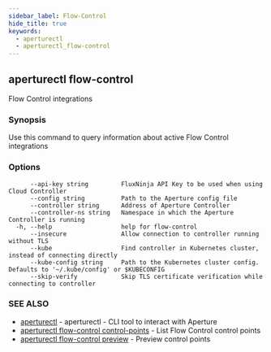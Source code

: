 ```yaml
---
sidebar_label: Flow-Control
hide_title: true
keywords:
  - aperturectl
  - aperturectl_flow-control
---
```


<!-- markdownlint-disable -->

## aperturectl flow-control

Flow Control integrations

### Synopsis

Use this command to query information about active Flow Control integrations

### Options

```
      --api-key string         FluxNinja API Key to be used when using Cloud Controller
      --config string          Path to the Aperture config file
      --controller string      Address of Aperture Controller
      --controller-ns string   Namespace in which the Aperture Controller is running
  -h, --help                   help for flow-control
      --insecure               Allow connection to controller running without TLS
      --kube                   Find controller in Kubernetes cluster, instead of connecting directly
      --kube-config string     Path to the Kubernetes cluster config. Defaults to '~/.kube/config' or $KUBECONFIG
      --skip-verify            Skip TLS certificate verification while connecting to controller
```

### SEE ALSO

- [aperturectl](/reference/aperturectl/aperturectl.md) - aperturectl - CLI tool to interact with Aperture
- [aperturectl flow-control control-points](/reference/aperturectl/flow-control/control-points/control-points.md) - List Flow Control control points
- [aperturectl flow-control preview](/reference/aperturectl/flow-control/preview/preview.md) - Preview control points
